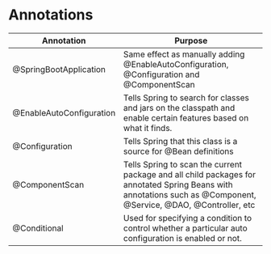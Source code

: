 # Annotations

Annotation | Purpose
--- | --- 
@SpringBootApplication | Same effect as manually adding @EnableAutoConfiguration, @Configuration and @ComponentScan
@EnableAutoConfiguration | Tells Spring to search for classes and jars on the classpath and enable certain features based on what it finds.
@Configuration | Tells Spring that this class is a source for @Bean definitions
@ComponentScan | Tells Spring to scan the current package and all child packages for annotated Spring Beans with annotations such as @Component, @Service, @DAO, @Controller, etc
@Conditional | Used for specifying a condition to control whether a particular auto configuration is enabled or not.


